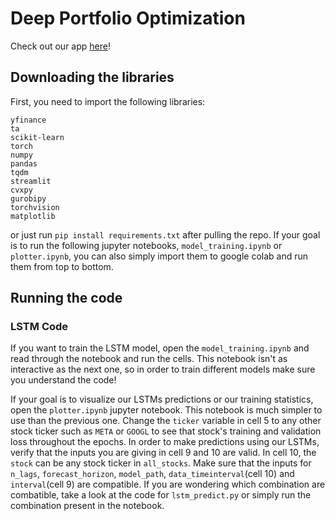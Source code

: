 # Deep Portfolio Optimization
Check out our app [here](https://deep-portfolio-optimization.streamlit.app/)!

## Downloading the libraries
First, you need to import the following libraries:
```
yfinance
ta
scikit-learn
torch
numpy
pandas
tqdm
streamlit
cvxpy
gurobipy
torchvision
matplotlib
```
or just run `pip install requirements.txt` after pulling the repo. If your goal is to run the following jupyter notebooks, `model_training.ipynb` or `plotter.ipynb`, you can also simply import them to google colab and run them from top to bottom.

## Running the code

### LSTM Code

If you want to train the LSTM model, open the `model_training.ipynb` and read through the notebook and run the cells. This notebook isn't as interactive as the next one, so in order to train different models make sure you understand the code!

If your goal is to visualize our LSTMs predictions or our training statistics, open the `plotter.ipynb` jupyter notebook. This notebook is much simpler to use than the previous one. Change the `ticker` variable in cell 5 to any other stock ticker such as `META` or `GOOGL` to see that stock's training and validation loss throughout the epochs. In order to make predictions using our LSTMs, verify that the inputs you are giving in cell 9 and 10 are valid. In cell 10, the `stock` can be any stock ticker in `all_stocks`. Make sure that the inputs for `n_lags`, `forecast_horizon`, `model_path`, `data_timeinterval`(cell 10) and `interval`(cell 9) are compatible. If you are wondering which combination are combatible, take a look at the code for `lstm_predict.py` or simply run the combination present in the notebook.